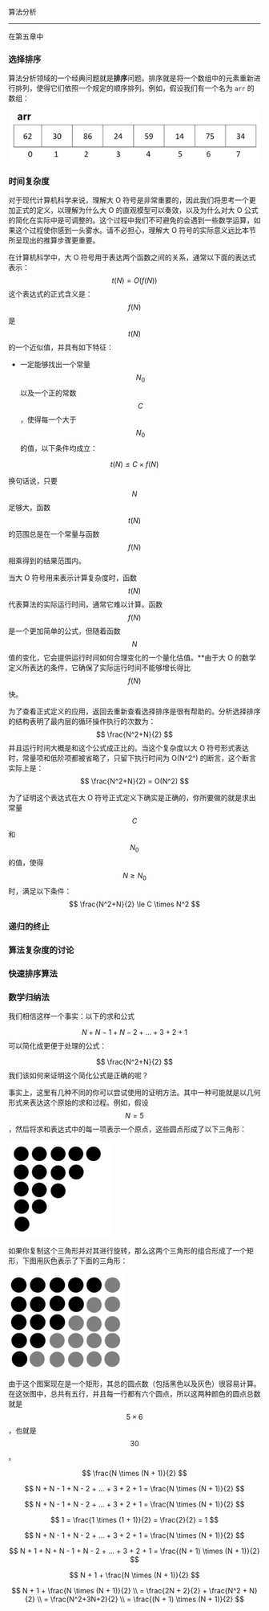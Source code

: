 算法分析

---

在第五章中



### 选择排序

算法分析领域的一个经典问题就是**排序**问题。排序就是将一个数组中的元素重新进行排列，使得它们依照一个规定的顺序排列。例如，假设我们有一个名为 `arr` 的数组：

![1555417850748](assets/1555417850748.png)





### 时间复杂度



对于现代计算机科学来说，理解大 O 符号是非常重要的，因此我们将思考一个更加正式的定义，以理解为什么大 O 的直观模型可以奏效，以及为什么对大 O 公式的简化在实际中是可调整的。这个过程中我们不可避免的会遇到一些数学运算，如果这个过程使你感到一头雾水。请不必担心，理解大 O 符号的实际意义远比本节所呈现出的推算步骤更重要。

在计算机科学中，大 O 符号用于表达两个函数之间的关系，通常以下面的表达式表示：
$$
 t(N) = O(f(N)) 
$$
这个表达式的正式含义是：$$ f(N) ​$$ 是 $$ t(N) ​$$ 的一个近似值，并具有如下特征：

- 一定能够找出一个常量 $$ N _ 0 $$ 以及一个正的常数 $$ C $$，使得每一个大于 $$ N _ 0 $$ 的值，以下条件均成立：

$$
t(N) \le C \times f(N)
$$

换句话说，只要 $$ N $$ 足够大，函数 $$ t(N) $$ 的范围总是在一个常量与函数 $$ f(N) $$ 相乘得到的结果范围内。

当大 O 符号用来表示计算复杂度时，函数 $$ t(N) $$ 代表算法的实际运行时间，通常它难以计算。函数 $$ f(N) $$ 是一个更加简单的公式，但随着函数 $$ N $$ 值的变化，它会提供运行时间如何合理变化的一个量化估值。**由于大 O 的数学定义所表达的条件，它确保了实际运行时间不能够增长得比 $$ f(N) $$ 快。

为了查看正式定义的应用，返回去重新查看选择排序是很有帮助的。分析选择排序的结构表明了最内层的循环操作执行的次数为：
$$
\frac{N^2+N}{2}
$$
并且运行时间大概是和这个公式成正比的。当这个复杂度以大 O 符号形式表达时，常量项和低阶项都被省略了，只留下执行时间为 O(N^2^) 的断言，这个断言实际上是：
$$
\frac{N^2+N}{2} = O(N^2)
$$


为了证明这个表达式在大 O 符号正式定义下确实是正确的，你所要做的就是求出常量 $$ C $$ 和 $$ N_0 $$ 的值，使得 $$ N \ge N_0 $$ 时，满足以下条件：
$$
\frac{N^2+N}{2} \le C \times N^2
$$






### 递归的终止





### 算法复杂度的讨论





### 快速排序算法





### 数学归纳法

我们相信这样一个事实：以下的求和公式

$$
N + N - 1 + N - 2 + ... + 3 +2 + 1
$$
可以简化成更便于处理的公式：

$$
 \frac{N^2+N}{2} 
$$
我们该如何来证明这个简化公式是正确的呢？

事实上，这里有几种不同的你可以尝试使用的证明方法。其中一种可能就是以几何形式来表达这个原始的求和过程。例如，假设  $$N = 5$$ ，然后将求和表达式中的每一项表示一个原点，这些圆点形成了以下三角形：

![1555240595957](assets/1555240595957.png)

如果你复制这个三角形并对其进行旋转，那么这两个三角形的组合形成了一个矩形，下图用灰色表示了下面的三角形：

![1555241126409](assets/1555241126409.png)

由于这个图案现在是一个矩形，其总的圆点数（包括黑色以及灰色）很容易计算。在这张图中，总共有五行，并且每一行都有六个圆点，所以这两种颜色的圆点总数就是 $$5 \times 6$$，也就是 $$30$$。





$$
\frac{N \times (N + 1)}{2} 
$$

$$
N + N - 1 + N - 2 + ... + 3 + 2 + 1 =  \frac{N \times (N + 1)}{2} 
$$


$$
 N + N - 1 + N - 2 + ... + 3 + 2 + 1 =  \frac{N \times (N + 1)}{2}  
$$

$$
 1 = \frac{1 \times (1 + 1)}{2} = \frac{2}{2} = 1 
$$

$$
 N + N - 1 + N - 2 + ... + 3 + 2 + 1 =  \frac{N \times (N + 1)}{2}  
$$

$$
 N + 1 + N + N - 1 + N - 2 + ... + 3 + 2 + 1 =  \frac{(N + 1) \times (N + 1)}{2}  
$$

$$
N + 1 + \frac{N \times (N + 1)}{2}
$$



$$
N + 1 + \frac{N \times (N + 1)}{2} \\
= \frac{2N + 2}{2} + \frac{N^2 + N}{2} \\
= \frac{N^2+3N+2}{2} \\
= \frac{(N + 1) \times (N + 1)}{2}
$$






